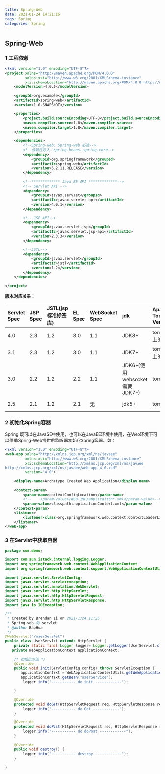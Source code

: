 ```yaml
---
title: Spring-Web
date: 2021-01-24 14:21:16
tags: Spring
categories: Spring
---
```

##  Spring-Web

### 1 工程依赖

```xml
<?xml version="1.0" encoding="UTF-8"?>
<project xmlns="http://maven.apache.org/POM/4.0.0"
         xmlns:xsi="http://www.w3.org/2001/XMLSchema-instance"
         xsi:schemaLocation="http://maven.apache.org/POM/4.0.0 http://maven.apache.org/xsd/maven-4.0.0.xsd">
    <modelVersion>4.0.0</modelVersion>

    <groupId>org.example</groupId>
    <artifactId>spring-web</artifactId>
    <version>1.0-SNAPSHOT</version>

    <properties>
        <project.build.sourceEncoding>UTF-8</project.build.sourceEncoding>
        <maven.compiler.source>1.8</maven.compiler.source>
        <maven.compiler.target>1.8</maven.compiler.target>
    </properties>

    <dependencies>
        <!--Spring-web: Spring-web 必选-->
        <!--依赖性导入：spring-beans、spring-core-->
        <dependency>
            <groupId>org.springframework</groupId>
            <artifactId>spring-web</artifactId>
            <version>5.2.11.RELEASE</version>
        </dependency>

        <!--************* Java EE API *************-->
        <!-- Servlet API -->
        <dependency>
            <groupId>javax.servlet</groupId>
            <artifactId>javax.servlet-api</artifactId>
            <version>4.0.1</version>
        </dependency>

        <!-- JSP API-->
        <dependency>
            <groupId>javax.servlet.jsp</groupId>
            <artifactId>javax.servlet.jsp-api</artifactId>
            <version>2.3.3</version>
        </dependency>

        <!--JSTL-->
        <dependency>
            <groupId>javax.servlet</groupId>
            <artifactId>jstl</artifactId>
            <version>1.2</version>
        </dependency>
    </dependencies>

</project>
```

**版本对应关系：**

| Servlet Spec | JSP Spec | JSTL(jsp标准标签库) | EL Spec | WebSocket Spec | jdk                           | Apache Tomcat Version | JavaEE Version |
| :----------- | :------- | :------------------ | :------ | :------------- | :---------------------------- | :-------------------- | :------------- |
| 4.0          | 2.3      | 1.2                 | 3.0     | 1.1            | JDK8+                         | tomcat9.x+以上的配置  | Java EE 8      |
| 3.1          | 2.3      | 1.2                 | 3.0     | 1.1            | JDK7+                         | tomcat8.x+以上的配置  | Java EE 7      |
| 3.0          | 2.2      | 1.2                 | 2.2     | 1.1            | JDK6+(使用websocket需要JDK7+) | tomcat7.x             | Java EE 6      |
| 2.5          | 2.1      | 1.2                 | 2.1     | 无             | jdk5+                         | tomcat6               | Java EE 5      |

### 2 初始化Spring容器

Spring 既可以在JavaSE中使用，也可以在JavaEE环境中使用，在Web环境下可以借助Spring-Web提供的监听器初始化Spring容器。如：

```xml
<?xml version="1.0" encoding="UTF-8"?>
<web-app xmlns="http://xmlns.jcp.org/xml/ns/javaee"
         xmlns:xsi="http://www.w3.org/2001/XMLSchema-instance"
         xsi:schemaLocation="http://xmlns.jcp.org/xml/ns/javaee
http://xmlns.jcp.org/xml/ns/javaee/web-app_4_0.xsd"
         version="4.0">

    <display-name>Archetype Created Web Application</display-name>

    <context-param>
        <param-name>contextConfigLocation</param-name>
        <!--    <param-value>/WEB-INF/applicaiton*.xml</param-value>-->
        <param-value>classpath:applicationContext.xml</param-value>
    </context-param>
    <listener>
        <listener-class>org.springframework.web.context.ContextLoaderListener</listener-class>
    </listener>
</web-app>

```

### 3 在Servlet中获取容器

```java
package com.demo;

import com.sun.istack.internal.logging.Logger;
import org.springframework.web.context.WebApplicationContext;
import org.springframework.web.context.support.WebApplicationContextUtils;

import javax.servlet.ServletConfig;
import javax.servlet.ServletException;
import javax.servlet.annotation.WebServlet;
import javax.servlet.http.HttpServlet;
import javax.servlet.http.HttpServletRequest;
import javax.servlet.http.HttpServletResponse;
import java.io.IOException;

/**
 * Created by Brendan Li on 2021/1/24 11:25
 * Spring-web 的 servlet
 * @author BaoHua
 */
@WebServlet("/userServlet")
public class UserServlet extends HttpServlet {
    private static final Logger logger= Logger.getLogger(UserServlet.class);
   private WebApplicationContext applicationContext;

    /* 初始化方法 */
    @Override
    public void init(ServletConfig config) throws ServletException {
       applicationContext = WebApplicationContextUtils.getWebApplicationContext(config.getServletContext());
       applicationContext.getBean("userService");
        logger.info("----------- do init ------------");

    }

    @Override
    protected void doGet(HttpServletRequest req, HttpServletResponse resp) throws ServletException, IOException {
        logger.info("----------- do Get ------------");
    }

    @Override
    protected void doPost(HttpServletRequest req, HttpServletResponse resp) throws ServletException, IOException {
        logger.info("----------- do doPost ------------");
    }

    @Override
    public void destroy() {
        logger.info("----------- destroy ------------");
    }

}
```

